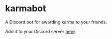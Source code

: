 # karmabot
A Discord bot for awarding karma to your friends.

Add it to your Discord server [here](https://discord.com/oauth2/authorize?client_id=719188825053724703&scope=bot).
